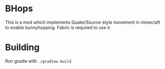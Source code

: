 # BHops
This is a mod which implements Quake/Source-style movement in minecraft to enable bunnyhopping. Fabric is required to use it.

# Building
Run gradle with `./gradlew build`